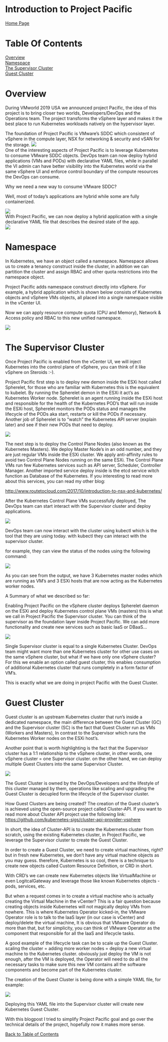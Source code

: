 

# Introduction to Project Pacific
[Home Page](https://github.com/roie9876/Pacific)



# Table Of Contents  


[Overview](#Overview)  
[Namespace](#Namespace)  
[The Supervisor Cluster](#TheSupervisurCluster)  
[Guest Cluster](#GuestClustrer)  
 


# Overview

During VMworld 2019 USA we announced project Pacific, the idea of this project is to bring closer two worlds, Developers/DevOps and the Operations team. The project transforms the vSphere layer and makes it the best place to run Kubernetes workloads natively on the hypervisor layer. 

The foundation of Project Pacific is VMware’s SDDC which consistent of vSphere in the compute layer, NSX for networking & security and vSAN for the storage.
![](2019-12-14-19-57-05.png)  
One of the interesting aspects of Project Pacific is to leverage Kubernetes to consume VMware SDDC objects. DevOps team can now deploy hybrid applications (VMs and PODs) with declarative YAML files, while in parallel the VI admin can have better visibility into the Kubernetes world via the same vSphere UI and enforce control boundary of the compute resources the DevOps can consume.

Why we need a new way to consume VMware SDDC? 

Well, most of today’s applications are hybrid while some are fully containerized.  

![](2019-12-14-20-09-39.png)  
With Project Pacific, we can now deploy a hybrid application with a single declarative YAML file that describes the desired state of the app.  
![](2019-12-14-20-10-00.png)  

#  Namespace
In Kubernetes, we have an object called a namespace.
Namespace allows us to create a tenancy construct inside the cluster, in addition we can partition the cluster and assign RBAC and other quota restrictions into the namespace object.

Project Pacific adds namespace construct directly into vSphere.
For example, a hybrid application which is shown below consists of Kubernetes objects and vSphere VMs objects, all placed into a single namespace visible in the vCenter UI.

Now we can apply resource compute quota (CPU and Memory), Network & Access policy and RBAC to this new unified namespace.    

![](2019-12-14-20-14-46.png)


# The Supervisor Cluster
Once Project Pacific is enabled from the vCenter UI, we will inject Kubernetes into the control plane of vSphere, you can think of it like vSphere on Steroids :-).   

Project Pacific first step is to deploy new demon inside the ESXi host called Spherelet, for those who are familiar with Kubernetes this is the equivalent to kubelet.  By running the Spherelet demon in the ESXi it act’s as Kubernetes Worker node.  Spherelet is an agent running inside the ESXi host and responsible for the health of the Kubernetes POD’s that will run inside the ESXi host, Spherelet monitors the PODs status and manages the lifecycle of the PODs aka start, restarts or kill the PODs if necessary. Another job of Spherelet is to “watch” the Kubernetes API server (explain later) and see if their new PODs that need to deploy.

![](2019-12-14-20-15-51.png)  

The next step is to deploy the Control Plane Nodes (also known as the Kubernetes Masters). We deploy Master Node’s in an odd number, and they are just regular VMs inside the ESXi cluster. We apply anti-affinity rules to avoid two Control Plane Nodes running on the same ESXi. The Control Plane VMs run few Kubernetes services such as API server, Scheduler, Controller Manager. Another imported service deploy inside is the etcd service witch function as Database of the Kubernetes. If you interesting to read more about this services, you can read my other blog:

http://www.routetocloud.com/2017/10/introduction-to-nsx-and-kubernetes/

After the Kubernetes Control Plane VMs successfully deployed,
The DevOps team can start interact with the Supervisor cluster and deploy applications.  

![](2019-12-14-20-16-40.png)

DevOps team can now interact with the cluster using kubectl which is the tool that they are using today. with kubectl they can interact with the supervisor cluster. 

for example, they can view the status of the nodes using the following command: 

![](2019-12-14-20-17-07.png)

As you can see from the output, we have 3 Kubernetes master nodes which are running as VM’s and 3 ESXi hosts that are now acting as the Kubernetes worker nodes.

A Summary of what we described so far:

Enabling Project Pacific on the vSphere cluster deploys Spherelet daemon on the ESXi and deploy Kubernetes control plane VMs (masters) this is what we call in Project Pacific the Supervisor cluster.
You can think of the supervisor as the foundation layer inside Project Pacific. We can add more functionality and create new services such as basic IaaS or DBaaS… 

![](2019-12-14-20-17-39.png)

Single Supervisor cluster is equal to a single Kubernetes Cluster.
DevOps team might want more than one Kubernetes cluster for other use cases on the same vSphere cluster, but what if we have only one vSphere cluster? 
For this we enable an option called guest cluster, this enables consumption of additional Kubernetes cluster that runs completely in a form factor of VM’s. 

This is exactly what we are doing in project Pacific with the Guest Cluster.


# Guest Cluster
Guest cluster is an upstream Kubernetes cluster that run’s inside a dedicated namespace, the main difference between the Guest Cluster (GC) and the Supervisor cluster (SC) is the fact that Guest Cluster run as VMs (Workers and Masters), In contrast to the Supervisor which runs the Kubernetes Worker nodes on the ESXi host’s.

Another point that is worth highlighting is the fact that the Supervisor cluster has a 1:1 relationship to the vSphere cluster, in other words, one vSphere cluster = one Supervisor cluster. on the other hand, we can deploy multiple Guest Clusters into the same Supervisor Cluster.

![](2019-12-14-20-18-13.png)

The Guest Cluster is owned by the DevOps/Developers and the lifestyle of this cluster managed by them, operations like scaling and upgrading the Guest Cluster is decupled form the lifecycle of the Supervisor cluster.

How Guest Clusters are being created?
The creation of the Guest cluster’s is achieved using the open-source project called Cluster-API. If you want to read more about Cluster API project use the following link:
https://github.com/kubernetes-sigs/cluster-api-provider-vsphere

In short, the idea of Cluster-API is to create the Kubernetes cluster from scratch, using the existing Kubernetes cluster, in Project Pacific, we leverage the Supervisor cluster to create the Guest Cluster. 

In order to create a Guest Cluster, we need to create virtual machines, right? 
but in fresh new Kubernetes, we don’t have any virtual machine objects as you may guess. therefore, Kubernetes is so cool, there is a technique to create new objects called Custom Resource Definition, or CRD in short. 

With CRD’s we can create new Kubernetes objects like VirtualMachine or even LogitcalGateway and leverage those like known Kubernetes objects - pods, services, etc.

But when a request comes in to create a virtual machine who is actually creating the Virtual Machine in the vCenter? 
This is a fair question because creating objects inside Kubernetes will not magically deploy VMs from nowhere.
This is where Kubernetes Operator kicked-in, the VMware Operator role is to talk to the IaaS layer (in our case is vCenter) and deploy/delete the virtual machine, It is obvious that VMware Operator do more than that, but for simplicity, you can think of VMware Operator as the component that responsible for all the IaaS and lifecycle tasks.

A good example of the lifecycle task can be to scale up the Guest Cluster. scaling the cluster = adding more worker nodes = deploy a new virtual machine to the Kubernetes cluster. obviously just deploy the VM is not enough, after the VM is deployed, the Operator will need to do all the necessary tasks to make sure this new VM contains all the software components and become part of the Kubernetes cluster.

The creation of the Guest Cluster is being done with a simple YAML file, for example:  

![](2019-12-14-20-18-59.png)

Deploying this YAML file into the Supervisor cluster will create new Kubernetes Guest Cluster.


With this blogpost I tried to simplify Project Pacific goal and go over the technical details of the project, hopefully now it makes more sense.


[Back to Table of Contents](#Table-Of-Contents)